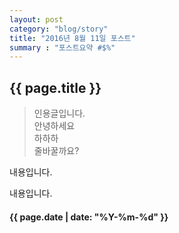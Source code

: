 ```yaml
---
layout: post
category: "blog/story"
title: "2016년 8월 11일 포스트"
summary : "포스트요약 #$%"
---
```

## {{ page.title }}

>인용글입니다.  
안녕하세요  
하하하  
줄바꿀까요?  

내용입니다.

내용입니다.

#### {{ page.date | date: "%Y-%m-%d" }}
